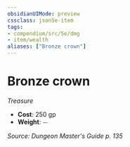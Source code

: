 ```yaml
---
obsidianUIMode: preview
cssclass: json5e-item
tags:
- compendium/src/5e/dmg
- item/wealth
aliases: ["Bronze crown"]
---
```

# Bronze crown
*Treasure*  

- **Cost**: 250 gp
- **Weight**: ⏤

*Source: Dungeon Master's Guide p. 135*